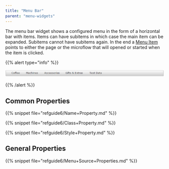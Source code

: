 ```yaml
---
title: "Menu Bar"
parent: "menu-widgets"
---
```



The menu bar widget shows a configured menu in the form of a horizontal bar with items. Items can have subitems in which case the main item can be expanded. Subitems cannot have subitems again. In the end a [Menu Item](menu-item) points to either the page or the microflow that will opened or started when the item is clicked.

{{% alert type="info" %}}

![](attachments/16713888/16844017.png)

{{% /alert %}}

## Common Properties

{{% snippet file="refguide6/Name+Property.md" %}}

{{% snippet file="refguide6/Class+Property.md" %}}

{{% snippet file="refguide6/Style+Property.md" %}}

## General Properties

{{% snippet file="refguide6/Menu+Source+Properties.md" %}}
